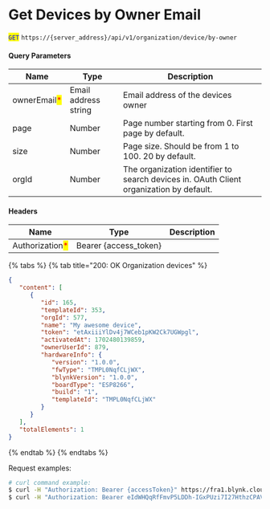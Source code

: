 # Get Devices by Owner Email

<mark style="color:blue;">`GET`</mark> `https://{server_address}/api/v1/organization/device/by-owner`

#### Query Parameters

| Name                                         | Type                 | Description                                                                             |
| -------------------------------------------- | -------------------- | --------------------------------------------------------------------------------------- |
| ownerEmail<mark style="color:red;">\*</mark> | Email address string | Email address of the devices owner                                                      |
| page                                         | Number               | Page number starting from 0. First page by default.                                     |
| size                                         | Number               | Page size. Should be from 1 to 100. 20 by default.                                      |
| orgId                                        | Number               | The organization identifier to search devices in. OAuth Client organization by default. |

#### Headers

| Name                                            | Type                   | Description |
| ----------------------------------------------- | ---------------------- | ----------- |
| Authorization<mark style="color:red;">\*</mark> | Bearer {access\_token} |             |

{% tabs %}
{% tab title="200: OK Organization devices" %}
```json
{
   "content": [
      {
         "id": 165,
         "templateId": 353,
         "orgId": 577,
         "name": "My awesome device",
         "token": "etAxiiiYlDv4j7WCeb1pKW2Ck7UGWpgl",
         "activatedAt": 1702480139859,
         "ownerUserId": 879,
         "hardwareInfo": {
            "version": "1.0.0",
            "fwType": "TMPL0NqfCLjWX",
            "blynkVersion": "1.0.0",
            "boardType": "ESP8266",
            "build": "1",
            "templateId": "TMPL0NqfCLjWX"
         }
      }
   ],
   "totalElements": 1
}
```
{% endtab %}
{% endtabs %}

Request examples:

```bash
# curl command example:
$ curl -H "Authorization: Bearer {accessToken}" https://fra1.blynk.cloud/api/v1/organization/device/by-owner?ownerEmail=email%40example.com
$ curl -H "Authorization: Bearer eIdWHQqRfFmvP5LDDh-IGxPUzi7I27HthzCPAVmS" https://fra1.blynk.cloud/api/v1/organization/device/by-owner?ownerEmail=email%40example.com
```
